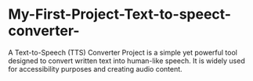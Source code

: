 # My-First-Project-Text-to-speect-converter-
A Text-to-Speech (TTS) Converter Project is a simple yet powerful tool designed to convert written text into human-like speech. It is widely used for accessibility purposes and creating audio content.
